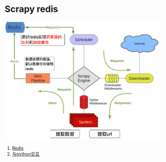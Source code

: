 # Scrapy redis

![u=2727356281,1022137638&fm=11&gp=0](Scrapy_redis.assets/u=2727356281,1022137638&fm=11&gp=0.jpg)



<ol>
    <li><a href='Redis'>Redis</a></li>
    <li><a href='与python交互'>与python交互</a></li>
</ol>






